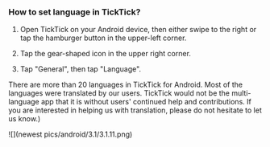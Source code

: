### How to set language in TickTick?

1. Open TickTick on your Android device, then either swipe to the right or tap the hamburger button in the upper-left corner.

2. Tap the gear-shaped icon in the upper right corner.

3. Tap "General", then tap "Language".

There are more than 20 languages in TickTick for Android. Most of the languages were translated by our users. TickTick would not be the multi-language app that it is without users' continued help and contributions. If you are interested in helping us with translation, please do not hesitate to let us know.)

![](newest pics/android/3.1/3.1.11.png)